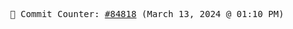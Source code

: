<p align="center">
    <samp>
        📮 Commit Counter: <a href="https://github.com/Javascript-void0/Javascript-void0/commits/main">#84818</a> (March 13, 2024 @ 01:10 PM)
    </samp>
</p>